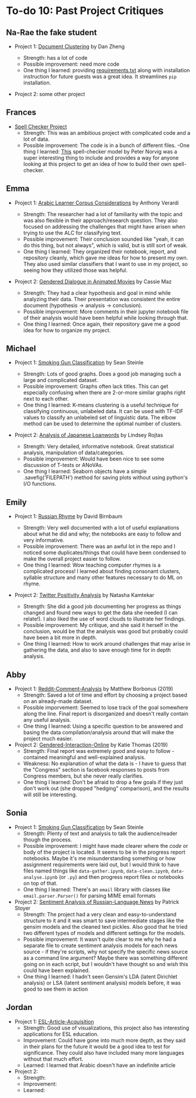 # To-do 10: Past Project Critiques

## Na-Rae the fake student
- Project 1: [Document Clustering](https://github.com/Data-Science-for-Linguists/Document_Clustering) by Dan Zheng
   - Strength: has a lot of code
   - Possible improvement: need more code
   - One thing I learned: providing [requirements.txt](https://github.com/Data-Science-for-Linguists/Document_Clustering/blob/master/requirements.txt) along with installation instruction for future guests was a great idea. It streamlines `pip` installation.  

- Project 2: some other project   

## Frances
- [Spell Checker Project](https://github.com/Data-Science-for-Linguists-2019/Spell-Checker)
  - Strength: This was an ambitious project with complicated code and a lot of data.
  - Possible improvement: The code is in a bunch of different files.
  -One thing I learned: [This](http://norvig.com/spell-correct.html) spell-checker model by Peter Norvig was a super interesting thing to include and provides a way for anyone looking at this project to get an idea of how to build their own spell-checker.

## Emma
- Project 1: [Arabic Learner Corpus Considerations](https://github.com/Data-Science-for-Linguists-2020/Arabic-Learner-Corpus-Considerations/blob/master/final_report.md) by Anthony Verardi
  - Strength: The researcher had a lot of familiarity with the topic and was also flexible in their approach/research question. They also focused on addressing the challenges that might have arisen when trying to use the ALC for classifying text.
  - Possible improvement: Their conclusion sounded like "yeah, it can do this thing, but not always", which is valid, but is still sort of weak.
  - One thing I learned: They organized their notebook, report, and repository cleanly, which gave me ideas for how to present my own. They also used similar classifiers that I want to use in my project, so seeing how they utilized those was helpful.  

- Project 2: [Gendered Dialogue in Animated Movies](https://github.com/Data-Science-for-Linguists-2019/Animated-Movie-Gendered-Dialogue) by Cassie Maz
  - Strength: They had a clear hypothesis and goal in mind while analyzing their data. Their presentation was consistent the entire document (hypothesis -> analysis -> conclusion).
  - Possible improvement: More comments in their jupyter notebook file of their analysis would have been helpful while looking through that.
  - One thing I learned: Once again, their repository gave me a good idea for how to organize my project.

## Michael
- Project 1: [Smoking Gun Classification](https://github.com/Data-Science-for-Linguists-2020/Smoking-Gun-Classification) by Sean Steinle
  - Strength: Lots of good graphs. Does a good job managing such a large and complicated dataset.
  - Possible improvement: Graphs often lack titles. This can get especially confusing when there are 2-or-more similar graphs right next to each other.
  - One thing I learned: K-means clustering is a useful technique for classifying continuous, unlabeled data. It can be used with TF-IDF values to classify an unlabeled set of linguistic data. The elbow method can be used to determine the optimal number of clusters.

- Project 2: [Analysis of Japanese Loanwords](https://github.com/Data-Science-for-Linguists-2020/Analysis-of-Japanese-Loanwords) by Lindsey Rojtas
  - Strength: Very detailed, informative notebook. Great statistical analysis, manipulation of data/categories. 
  - Possible improvement: Would have been nice to see some discussion of T-tests or ANoVAs. 
  - One thing I learned: Seaborn objects have a simple .savefig('FILEPATH') method for saving plots without using python's I/O functions.

## Emily
- Project 1: [Russian Rhyme](https://github.com/Data-Science-for-Linguists-2019/russian_rhyme) by David Birnbaum
  - Strength: Very well documented with a lot of useful explanations about what he did and why; the notebooks are easy to follow and very informative.
  - Possible improvement: There was an awful lot in the repo and I noticed some duplicates/things that could have been condensed to make the overall project easier to follow.
  - One thing I learned: Wow teaching computer rhymes is a complicated process! I learned about finding consonant clusters, syllable structure and many other features necessary to do ML on rhyme.

- Project 2: [Twitter Positivity Analysis](https://github.com/Data-Science-for-Linguists-2020/Twitter-Positivity-Analysis) by Natasha Kamtekar
  - Strength: She did a  good job documenting her progress as things changed and found new ways to get the data she needed (I can relate!). I also liked the use of word clouds to illustrate her findings.
  - Possible improvement: My critique, and she said it herself in the conclusion, would be that the analysis was good but probably could have been a bit more in depth.
  - One thing I learned: How to work around challenges that may arise in gathering the data, and also to save enough time for in depth analysis.

## Abby
- Project 1: [Reddit-Comment-Analysis](https://github.com/Data-Science-for-Linguists-2019/Reddit-Comment-Analysis) by Matthew Borbonus (2019)
	- Strength: Saved a lot of time and effort by choosing a project based on an already-made dataset.
	- Possible imporvement: Seemed to lose track of the goal somewhere along the line.  Final report is disorganized and doesn't really contain any useful analysis.
	- One thing I learned: Using a specific question to be answered and basing the data compilation/analysis around that will make the project much easier.  
- Project 2: [Gendered-Interaction-Online](https://github.com/Data-Science-for-Linguists-2019/Gendered-Interaction-Online) by Katie Thomas (2019)
	- Strength: Final report was extremely good and easy to follow - contained meaningful and well-explained analysis.
	- Weakness: No explanation of what the data is - I have to guess that the "Congress" section is facebook responses to posts from Congress members, but she never really clarifies.
	- One thing I learned: Don't be afraid to drop a few goals if they just don't work out (she dropped "hedging" comparison), and the results will still be interesting.

## Sonia
- Project 1: [Smoking Gun Classification](https://github.com/Data-Science-for-Linguists-2020/Smoking-Gun-Classification) by Sean Steinle
  - Strength: Plenty of text and analysis to talk the audience/reader though the process.
  - Possible improvement: I might have made clearer where the *code* or body of the project is located. It seems to be in the progress report notebooks. Maybe it's me misunderstanding something or how assignment requirements were laid out, but I would think to have files named things like `data-gather.ipynb`, `data-clean.ipynb`, `data-analyse.ipynb` (or `.py`) and then progress report files or notebooks on top of that.
  - One thing I learned: There's an `email` library with classes like `email.parser.Parser()` for parsing MIME email formats
- Project 2: [Sentiment Analysis of Russian-Language News](https://github.com/Data-Science-for-Linguists-2019/Sentiment-Analysis-of-Russian-Language-News/tree/master/code) by Patrick Stoyer
  - Strength: The project had a very clean and easy-to-understand structure to it and it was smart to save intermediate stages like the gensim models and the cleaned text pickles. Also good that he tried two different types of models and different settings for the models.
  - Possible improvement: It wasn't quite clear to me why he had a separate file to create sentiment analysis models for each news source - if they're scripts, why not specify the specific news source as a command line argument? Maybe there was something different going on in each script, but I wouldn't have thought so and wish this could have been explained.
  - One thing I learned: I hadn't seen Gensim's LDA (latent Dirichlet analysis) or LSA (latent sentiment analysis) models before, it was good to see them in action

## Jordan
- Project 1: [ESL-Article-Acquisition](https://github.com/Data-Science-for-Linguists-2019/ESL-Article-Acquisition)
	- Strength: Good use of visualizations, this project also has interesting applications for ESL education.
	- Improvement: Could have gone into much more depth, as they said in their plans for the future it would be a good idea to test for significance. They could also have included many more languages without that much effort.
	- Learned: I learned that Arabic doesn't have an indefinite article
- Project 2:
	- Strength:
	- Improvement:
	- Learned:
